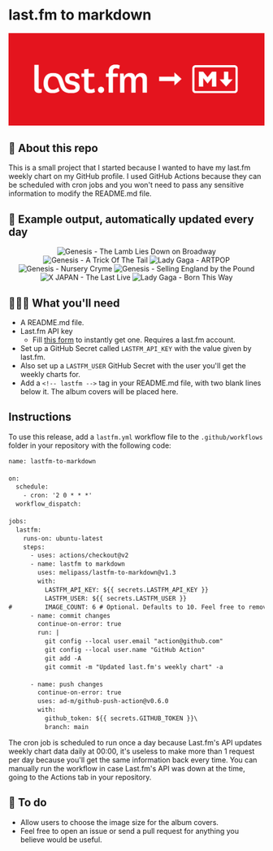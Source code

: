 # last.fm to markdown

![banner](banner.png)

## 🤖 About this repo
This is a small project that I started because I wanted to have my last.fm weekly chart on my GitHub profile. I used GitHub Actions because they can be scheduled with cron jobs and you won't need to pass any sensitive information to modify the README.md file.

## 🎵 Example output, automatically updated every day
<!-- lastfm -->
<p align="center"><img src="https://lastfm.freetls.fastly.net/i/u/64s/1edfd465e2c6d85950625add8f9f0ceb.png" title="Genesis - The Lamb Lies Down on Broadway"> <img src="https://lastfm.freetls.fastly.net/i/u/64s/7ee97a7c0e884ca6cc0da389481fafe8.png" title="Genesis - A Trick Of The Tail"> <img src="https://lastfm.freetls.fastly.net/i/u/64s/15ef1c034e1f6a71d0d69d3b6f5c534f.png" title="Lady Gaga - ARTPOP"> <img src="https://lastfm.freetls.fastly.net/i/u/64s/bdf358a48437f28e7c870089ff911296.png" title="Genesis - Nursery Cryme"> <img src="https://lastfm.freetls.fastly.net/i/u/64s/1d20439b8467234f5e083884792cc5c6.png" title="Genesis - Selling England by the Pound"> <img src="https://lastfm.freetls.fastly.net/i/u/64s/61e5e6db31b440bcb52d2b6d6cf8dd9a.png" title="X JAPAN - The Last Live"> <img src="https://lastfm.freetls.fastly.net/i/u/64s/3ffd54b049a13d8d1b9ecc9a125d9aa2.jpg" title="Lady Gaga - Born This Way"> </p>

          
## 👩🏽‍💻 What you'll need
* A README.md file.
* Last.fm API key
  * Fill [this form](https://www.last.fm/api/account/create) to instantly get one. Requires a last.fm account.
* Set up a GitHub Secret called ```LASTFM_API_KEY``` with the value given by last.fm.
* Also set up a ```LASTFM_USER``` GitHub Secret with the user you'll get the weekly charts for.
* Add a ```<!-- lastfm -->``` tag in your README.md file, with two blank lines below it. The album covers will be placed here.

## Instructions
To use this release, add a ```lastfm.yml``` workflow file to the ```.github/workflows``` folder in your repository with the following code:
```diff
name: lastfm-to-markdown

on:
  schedule:
    - cron: '2 0 * * *'
  workflow_dispatch:

jobs:
  lastfm:
    runs-on: ubuntu-latest
    steps:
      - uses: actions/checkout@v2
      - name: lastfm to markdown
        uses: melipass/lastfm-to-markdown@v1.3
        with:
          LASTFM_API_KEY: ${{ secrets.LASTFM_API_KEY }}
          LASTFM_USER: ${{ secrets.LASTFM_USER }}
#         IMAGE_COUNT: 6 # Optional. Defaults to 10. Feel free to remove this line if you want.
      - name: commit changes
        continue-on-error: true
        run: |
          git config --local user.email "action@github.com"
          git config --local user.name "GitHub Action"
          git add -A
          git commit -m "Updated last.fm's weekly chart" -a

      - name: push changes
        continue-on-error: true
        uses: ad-m/github-push-action@v0.6.0
        with:
          github_token: ${{ secrets.GITHUB_TOKEN }}\
          branch: main
```
The cron job is scheduled to run once a day because Last.fm's API updates weekly chart data daily at 00:00, it's useless to make more than 1 request per day because you'll get the same information back every time. You can manually run the workflow in case Last.fm's API was down at the time, going to the Actions tab in your repository.

## 🚧 To do
* Allow users to choose the image size for the album covers.
* Feel free to open an issue or send a pull request for anything you believe would be useful.

